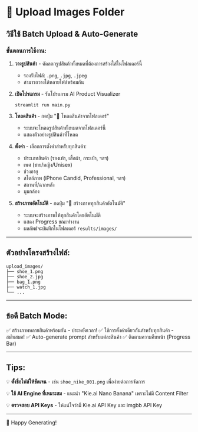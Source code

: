 # 📂 Upload Images Folder

## วิธีใช้ Batch Upload & Auto-Generate

### ขั้นตอนการใช้งาน:

1. **วางรูปสินค้า** - คัดลอกรูปสินค้าทั้งหมดที่ต้องการสร้างใส่ในโฟลเดอร์นี้
   - รองรับไฟล์: `.png`, `.jpg`, `.jpeg`
   - สามารถวางได้หลายไฟล์พร้อมกัน

2. **เปิดโปรแกรม** - รันโปรแกรม AI Product Visualizer
   ```
   streamlit run main.py
   ```

3. **โหลดสินค้า** - กดปุ่ม "📂 โหลดสินค้าจากโฟลเดอร์"
   - ระบบจะโหลดรูปสินค้าทั้งหมดจากโฟลเดอร์นี้
   - แสดงตัวอย่างรูปสินค้าที่โหลด

4. **ตั้งค่า** - เลือกการตั้งค่าสำหรับทุกสินค้า:
   - ประเภทสินค้า (รองเท้า, เสื้อผ้า, กระเป๋า, ฯลฯ)
   - เพศ (ชาย/หญิง/Unisex)
   - ช่วงอายุ
   - สไตล์ภาพ (iPhone Candid, Professional, ฯลฯ)
   - สถานที่/ฉากหลัง
   - มุมกล้อง

5. **สร้างภาพอัตโนมัติ** - กดปุ่ม "🚀 สร้างภาพทุกสินค้าอัตโนมัติ"
   - ระบบจะสร้างภาพให้ทุกสินค้าโดยอัตโนมัติ
   - แสดง Progress ขณะทำงาน
   - ผลลัพธ์จะบันทึกในโฟลเดอร์ `results/images/`

---

## ตัวอย่างโครงสร้างไฟล์:

```
upload_images/
├── shoe_1.png
├── shoe_2.jpg
├── bag_1.png
├── watch_1.jpg
└── ...
```

---

## ข้อดี Batch Mode:

✅ สร้างภาพหลายสินค้าพร้อมกัน - ประหยัดเวลา!
✅ ใช้การตั้งค่าเดียวกันสำหรับทุกสินค้า - สม่ำเสมอ!
✅ Auto-generate prompt สำหรับแต่ละสินค้า
✅ ติดตามความคืบหน้า (Progress Bar)

---

## Tips:

💡 **ตั้งชื่อไฟล์ให้ชัดเจน** - เช่น `shoe_nike_001.png` เพื่อง่ายต่อการจัดการ

💡 **ใช้ AI Engine ที่เหมาะสม** - แนะนำ "Kie.ai Nano Banana" เพราะไม่มี Content Filter

💡 **ตรวจสอบ API Keys** - ให้แน่ใจว่ามี Kie.ai API Key และ imgbb API Key

---

🎉 Happy Generating!
